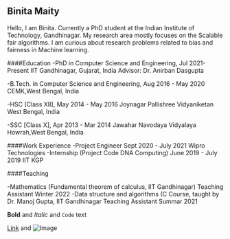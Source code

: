 ## Binita Maity

Hello, I am Binita. Currently a PhD student at the Indian Institute of Technology, Gandhinagar. My research area mostly focuses on the Scalable fair algorithms. I am curious about research problems related to bias and fairness in Machine learning.
 

 
####Education
 -PhD in Computer Science and Engineering, Jul 2021-Present
IIT Gandhinagar, Gujarat, India
Advisor: Dr. Anirban Dasgupta

-B.Tech. in Computer Science and Engineering, Aug 2016 - May 2020
CEMK,West Bengal, India

-HSC [Class XII], May 2014 - May 2016
Joynagar Pallishree Vidyaniketan West Bengal, India

-SSC [Class X], Apr 2013 - Mar 2014
Jawahar Navodaya Vidyalaya Howrah,West Bengal, India

 ####Work Experience 
-Project Engineer Sept 2020 - July 2021
Wipro Technologies
-Internship (Project Code DNA Computing) June 2019 - July 2019
IIT KGP
 

 ####Teaching

-Mathematics (Fundamental theorem of calculus, IIT Gandhinagar)
Teaching Assistant Winter 2022
-Data structure and algorithms (C Course, taught by Dr. Manoj Gupta, IIT Gandhinagar
Teaching Assistant Summar 2021

**Bold** and _Italic_ and `Code` text

[Link](url) and ![Image](src)
